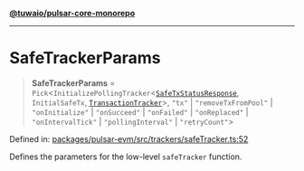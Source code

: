 [**@tuwaio/pulsar-core-monorepo**](../../../README.md)

***

# SafeTrackerParams

> **SafeTrackerParams** = `Pick`\<`InitializePollingTracker`\<[`SafeTxStatusResponse`](SafeTxStatusResponse.md), `InitialSafeTx`, [`TransactionTracker`](../enumerations/TransactionTracker.md)\>, `"tx"` \| `"removeTxFromPool"` \| `"onInitialize"` \| `"onSucceed"` \| `"onFailed"` \| `"onReplaced"` \| `"onIntervalTick"` \| `"pollingInterval"` \| `"retryCount"`\>

Defined in: [packages/pulsar-evm/src/trackers/safeTracker.ts:52](https://github.com/TuwaIO/pulsar-core/blob/acc55b8ea88c057dc85e11294b5f67ddd97fb9bb/packages/pulsar-evm/src/trackers/safeTracker.ts#L52)

Defines the parameters for the low-level `safeTracker` function.
